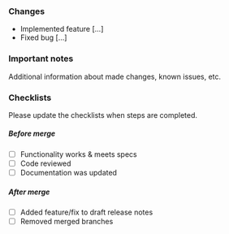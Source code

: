 ### Changes
- Implemented feature [...]
- Fixed bug [...]

### Important notes
Additional information about made changes, known issues, etc.

### Checklists
Please update the checklists when steps are completed.

##### Before merge
- [ ] Functionality works & meets specs
- [ ] Code reviewed
- [ ] Documentation was updated

##### After merge
- [ ] Added feature/fix to draft release notes
- [ ] Removed merged branches
